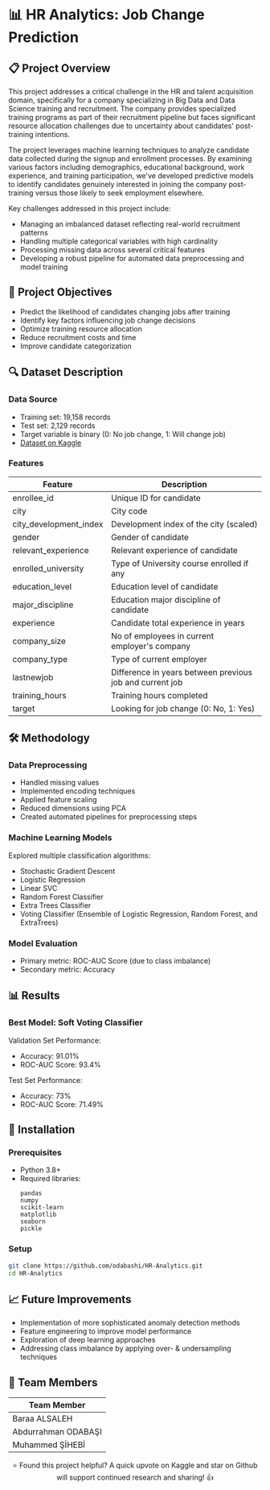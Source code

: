 # 📊 HR Analytics: Job Change Prediction

## 📋 Project Overview
This project addresses a critical challenge in the HR and talent acquisition domain, specifically for a company specializing in Big Data and Data Science training and recruitment. The company provides specialized training programs as part of their recruitment pipeline but faces significant resource allocation challenges due to uncertainty about candidates' post-training intentions.

The project leverages machine learning techniques to analyze candidate data collected during the signup and enrollment processes. By examining various factors including demographics, educational background, work experience, and training participation, we've developed predictive models to identify candidates genuinely interested in joining the company post-training versus those likely to seek employment elsewhere.

Key challenges addressed in this project include:
- Managing an imbalanced dataset reflecting real-world recruitment patterns
- Handling multiple categorical variables with high cardinality
- Processing missing data across several critical features
- Developing a robust pipeline for automated data preprocessing and model training


## 🎯 Project Objectives
- Predict the likelihood of candidates changing jobs after training
- Identify key factors influencing job change decisions
- Optimize training resource allocation
- Reduce recruitment costs and time
- Improve candidate categorization

## 🔍 Dataset Description

### Data Source
- Training set: 19,158 records
- Test set: 2,129 records
- Target variable is binary (0: No job change, 1: Will change job)
- [Dataset on Kaggle](https://www.kaggle.com/arashnic/hr-analytics-job-change-of-data-scientists)

### Features

| Feature | Description |
|---------|-------------|
| enrollee_id | Unique ID for candidate |
| city | City code |
| city_development_index | Development index of the city (scaled) |
| gender | Gender of candidate |
| relevant_experience | Relevant experience of candidate |
| enrolled_university | Type of University course enrolled if any |
| education_level | Education level of candidate |
| major_discipline | Education major discipline of candidate | 
| experience | Candidate total experience in years | 
| company_size | No of employees in current employer's company |
| company_type | Type of current employer | 
| lastnewjob | Difference in years between previous job and current job | 
| training_hours | Training hours completed |
| target | Looking for job change (0: No, 1: Yes) |

## 🛠 Methodology

### Data Preprocessing
- Handled missing values
- Implemented encoding techniques
- Applied feature scaling
- Reduced dimensions using PCA
- Created automated pipelines for preprocessing steps

### Machine Learning Models
Explored multiple classification algorithms:
- Stochastic Gradient Descent
- Logistic Regression
- Linear SVC
- Random Forest Classifier
- Extra Trees Classifier
- Voting Classifier (Ensemble of Logistic Regression, Random Forest, and ExtraTrees)

### Model Evaluation
- Primary metric: ROC-AUC Score (due to class imbalance)
- Secondary metric: Accuracy

## 📊 Results
### Best Model: Soft Voting Classifier
Validation Set Performance:
- Accuracy: 91.01%
- ROC-AUC Score: 93.4%

Test Set Performance:
- Accuracy: 73%
- ROC-AUC Score: 71.49%

## 🚀 Installation

### Prerequisites
- Python 3.8+
- Required libraries:
  ```
  pandas
  numpy
  scikit-learn
  matplotlib
  seaborn
  pickle
  ```

### Setup
```bash
git clone https://github.com/odabashi/HR-Analytics.git
cd HR-Analytics
```

## 📈 Future Improvements
- Implementation of more sophisticated anomaly detection methods
- Feature engineering to improve model performance
- Exploration of deep learning approaches
- Addressing class imbalance by applying over- & undersampling techniques

## 👥 Team Members
| **Team Member** |
|---|
| Baraa ALSALEH |
| Abdurrahman ODABAŞI |
| Muhammed ŞİHEBİ |

<p align="center"> 
    ⭐ Found this project helpful? A quick upvote on Kaggle and star on Github will support continued research and sharing! 👍
</p> 
